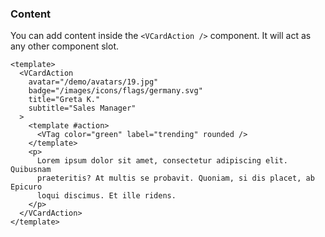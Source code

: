 ### Content

You can add content inside the `<VCardAction />` component. It will act as
any other component slot.

<!--code-->

```vue
<template>
  <VCardAction
    avatar="/demo/avatars/19.jpg"
    badge="/images/icons/flags/germany.svg"
    title="Greta K."
    subtitle="Sales Manager"
  >
    <template #action>
      <VTag color="green" label="trending" rounded />
    </template>
    <p>
      Lorem ipsum dolor sit amet, consectetur adipiscing elit. Quibusnam
      praeteritis? At multis se probavit. Quoniam, si dis placet, ab Epicuro
      loqui discimus. Et ille ridens.
    </p>
  </VCardAction>
</template>
```

<!--/code-->
